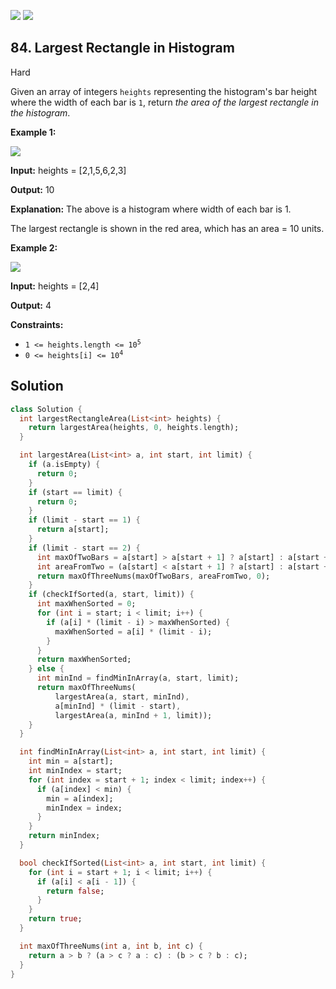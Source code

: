[![](https://img.shields.io/github/stars/javadev/LeetCode-in-All?label=Stars&style=flat-square)](https://github.com/javadev/LeetCode-in-All)
[![](https://img.shields.io/github/forks/javadev/LeetCode-in-All?label=Fork%20me%20on%20GitHub%20&style=flat-square)](https://github.com/javadev/LeetCode-in-All/fork)

## 84\. Largest Rectangle in Histogram

Hard

Given an array of integers `heights` representing the histogram's bar height where the width of each bar is `1`, return _the area of the largest rectangle in the histogram_.

**Example 1:**

![](https://assets.leetcode.com/uploads/2021/01/04/histogram.jpg)

**Input:** heights = [2,1,5,6,2,3]

**Output:** 10

**Explanation:** The above is a histogram where width of each bar is 1. 

The largest rectangle is shown in the red area, which has an area = 10 units.

**Example 2:**

![](https://assets.leetcode.com/uploads/2021/01/04/histogram-1.jpg)

**Input:** heights = [2,4]

**Output:** 4

**Constraints:**

*   <code>1 <= heights.length <= 10<sup>5</sup></code>
*   <code>0 <= heights[i] <= 10<sup>4</sup></code>

## Solution

```dart
class Solution {
  int largestRectangleArea(List<int> heights) {
    return largestArea(heights, 0, heights.length);
  }

  int largestArea(List<int> a, int start, int limit) {
    if (a.isEmpty) {
      return 0;
    }
    if (start == limit) {
      return 0;
    }
    if (limit - start == 1) {
      return a[start];
    }
    if (limit - start == 2) {
      int maxOfTwoBars = a[start] > a[start + 1] ? a[start] : a[start + 1];
      int areaFromTwo = (a[start] < a[start + 1] ? a[start] : a[start + 1]) * 2;
      return maxOfThreeNums(maxOfTwoBars, areaFromTwo, 0);
    }
    if (checkIfSorted(a, start, limit)) {
      int maxWhenSorted = 0;
      for (int i = start; i < limit; i++) {
        if (a[i] * (limit - i) > maxWhenSorted) {
          maxWhenSorted = a[i] * (limit - i);
        }
      }
      return maxWhenSorted;
    } else {
      int minInd = findMinInArray(a, start, limit);
      return maxOfThreeNums(
          largestArea(a, start, minInd),
          a[minInd] * (limit - start),
          largestArea(a, minInd + 1, limit));
    }
  }

  int findMinInArray(List<int> a, int start, int limit) {
    int min = a[start];
    int minIndex = start;
    for (int index = start + 1; index < limit; index++) {
      if (a[index] < min) {
        min = a[index];
        minIndex = index;
      }
    }
    return minIndex;
  }

  bool checkIfSorted(List<int> a, int start, int limit) {
    for (int i = start + 1; i < limit; i++) {
      if (a[i] < a[i - 1]) {
        return false;
      }
    }
    return true;
  }

  int maxOfThreeNums(int a, int b, int c) {
    return a > b ? (a > c ? a : c) : (b > c ? b : c);
  }
}
```